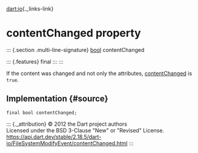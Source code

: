 [dart:io](../../dart-io/dart-io-library){._links-link}

contentChanged property
=======================

::: {.section .multi-line-signature}
[bool](../../dart-core/bool-class) contentChanged

::: {.features}
final
:::
:::

If the content was changed and not only the attributes,
[contentChanged](contentchanged) is `true`.

Implementation {#source}
--------------

``` {.language-dart data-language="dart"}
final bool contentChanged;
```

::: {._attribution}
© 2012 the Dart project authors\
Licensed under the BSD 3-Clause \"New\" or \"Revised\" License.\
<https://api.dart.dev/stable/2.18.5/dart-io/FileSystemModifyEvent/contentChanged.html>
:::
